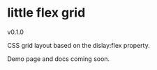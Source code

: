 # little flex grid 
v0.1.0

CSS grid layout based on the dislay:flex property.

Demo page and docs coming soon.
